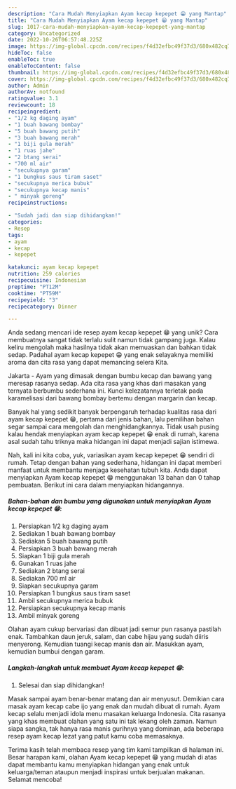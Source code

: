 ```yaml
---
description: "Cara Mudah Menyiapkan Ayam kecap kepepet 😁 yang Mantap"
title: "Cara Mudah Menyiapkan Ayam kecap kepepet 😁 yang Mantap"
slug: 1017-cara-mudah-menyiapkan-ayam-kecap-kepepet-yang-mantap
category: Uncategorized
date: 2022-10-26T06:57:48.225Z
image: https://img-global.cpcdn.com/recipes/f4d32efbc49f37d3/680x482cq70/ayam-kecap-kepepet-foto-resep-utama.jpg
hideToc: false
enableToc: true
enableTocContent: false
thumbnail: https://img-global.cpcdn.com/recipes/f4d32efbc49f37d3/680x482cq70/ayam-kecap-kepepet-foto-resep-utama.jpg
cover: https://img-global.cpcdn.com/recipes/f4d32efbc49f37d3/680x482cq70/ayam-kecap-kepepet-foto-resep-utama.jpg
author: Admin
authorAv: notfound
ratingvalue: 3.1
reviewcount: 18
recipeingredient:
- "1/2 kg daging ayam"
- "1 buah bawang bombay"
- "5 buah bawang putih"
- "3 buah bawang merah"
- "1 biji gula merah"
- "1 ruas jahe"
- "2 btang serai"
- "700 ml air"
- "secukupnya garam"
- "1 bungkus saus tiram saset"
- "secukupnya merica bubuk"
- "secukupnya kecap manis"
- " minyak goreng"
recipeinstructions:

- "Sudah jadi dan siap dihidangkan!"
categories:
- Resep
tags:
- ayam
- kecap
- kepepet

katakunci: ayam kecap kepepet 
nutrition: 259 calories
recipecuisine: Indonesian
preptime: "PT12M"
cooktime: "PT59M"
recipeyield: "3"
recipecategory: Dinner

---
```





Anda sedang mencari ide resep ayam kecap kepepet 😁 yang unik? Cara membuatnya sangat tidak terlalu sulit namun tidak gampang juga. Kalau keliru mengolah maka hasilnya tidak akan memuaskan dan bahkan tidak sedap. Padahal ayam kecap kepepet 😁 yang enak selayaknya memiliki aroma dan cita rasa yang dapat memancing selera Kita.





Jakarta - Ayam yang dimasak dengan bumbu kecap dan bawang yang meresap rasanya sedap. Ada cita rasa yang khas dari masakan yang ternyata berbumbu sederhana ini. Kunci kelezatannya terletak pada karamelisasi dari bawang bombay bertemu dengan margarin dan kecap.

Banyak hal yang sedikit banyak berpengaruh terhadap kualitas rasa dari ayam kecap kepepet 😁, pertama dari jenis bahan, lalu pemilihan bahan segar sampai cara mengolah dan menghidangkannya. Tidak usah pusing kalau hendak menyiapkan ayam kecap kepepet 😁 enak di rumah, karena asal sudah tahu triknya maka hidangan ini dapat menjadi sajian istimewa.






Nah, kali ini kita coba, yuk, variasikan ayam kecap kepepet 😁 sendiri di rumah. Tetap dengan bahan yang sederhana, hidangan ini dapat memberi manfaat untuk membantu menjaga kesehatan tubuh kita. Anda dapat menyiapkan Ayam kecap kepepet 😁 menggunakan 13 bahan dan 0 tahap pembuatan. Berikut ini cara dalam menyiapkan hidangannya.

<!--inarticleads1-->

##### Bahan-bahan dan bumbu yang digunakan untuk menyiapkan Ayam kecap kepepet 😁:

1. Persiapkan 1/2 kg daging ayam
1. Sediakan 1 buah bawang bombay
1. Sediakan 5 buah bawang putih
1. Persiapkan 3 buah bawang merah
1. Siapkan 1 biji gula merah
1. Gunakan 1 ruas jahe
1. Sediakan 2 btang serai
1. Sediakan 700 ml air
1. Siapkan secukupnya garam
1. Persiapkan 1 bungkus saus tiram saset
1. Ambil secukupnya merica bubuk
1. Persiapkan secukupnya kecap manis
1. Ambil  minyak goreng


Olahan ayam cukup bervariasi dan dibuat jadi semur pun rasanya pastilah enak. Tambahkan daun jeruk, salam, dan cabe hijau yang sudah diiris menyerong. Kemudian tuangi kecap manis dan air. Masukkan ayam, kemudian bumbui dengan garam. 

<!--inarticleads2-->

##### Langkah-langkah untuk membuat Ayam kecap kepepet 😁:


1. Selesai dan siap dihidangkan!

Masak sampai ayam benar-benar matang dan air menyusut. Demikian cara masak ayam kecap cabe ijo yang enak dan mudah dibuat di rumah. Ayam kecap selalu menjadi idola menu masakan keluarga Indonesia. Cita rasanya yang khas membuat olahan yang satu ini tak lekang oleh zaman. Namun siapa sangka, tak hanya rasa manis gurihnya yang dominan, ada beberapa resep ayam kecap lezat yang patut kamu coba memasaknya. 

Terima kasih telah membaca resep yang tim kami tampilkan di halaman ini. Besar harapan kami, olahan Ayam kecap kepepet 😁 yang mudah di atas dapat membantu kamu menyiapkan hidangan yang enak untuk keluarga/teman ataupun menjadi inspirasi untuk berjualan makanan. Selamat mencoba!

